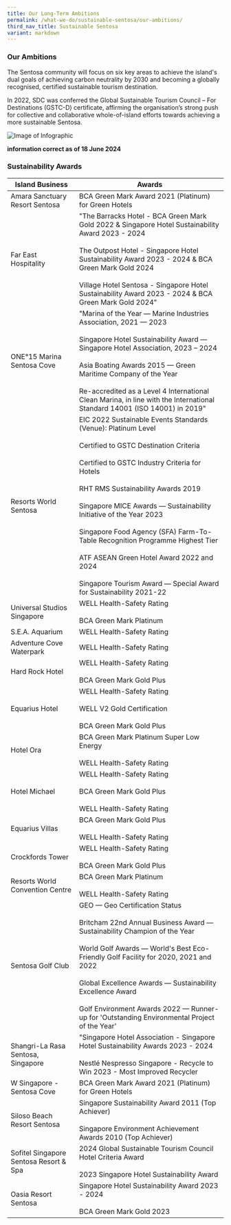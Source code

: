 ```yaml
---
title: Our Long-Term Ambitions
permalink: /what-we-do/sustainable-sentosa/our-ambitions/
third_nav_title: Sustainable Sentosa
variant: markdown
---
```

### **Our Ambitions**
The Sentosa community will focus on six key areas to achieve the island's dual goals of achieving carbon neutrality by 2030 and becoming a globally recognised, certified sustainable tourism destination.

In 2022, SDC was conferred the Global Sustainable Tourism Council – For Destinations (GSTC-D) certificate, affirming the organisation’s strong push for collective and collaborative whole-of-island efforts towards achieving a more sustainable Sentosa.

<img src="/images/what-we-do/sustainable-sentosa/infographic.jpg" alt="Image of Infographic">

**information correct as of  18 June 2024**

### **Sustainability Awards**


| Island Business | Awards
| -------- | -------- |
| Amara Sanctuary Resort Sentosa | BCA Green Mark Award 2021 (Platinum) for Green Hotels |  
| Far East Hospitality | "The Barracks Hotel - BCA Green Mark Gold 2022 &amp; Singapore Hotel Sustainability Award 2023 - 2024 <br><br> The Outpost Hotel - Singapore Hotel Sustainability Award 2023 - 2024 &amp; BCA Green Mark Gold 2024 <br><br> Village Hotel Sentosa - Singapore Hotel Sustainability Award 2023 - 2024 &amp; BCA Green Mark Gold 2024" |  
| ONE°15 Marina Sentosa Cove | "Marina of the Year — Marine Industries Association, 2021 — 2023 <br><br> Singapore Hotel Sustainability Award — Singapore Hotel Association, 2023 – 2024 <br><br> Asia Boating Awards 2015 — Green Maritime Company of the Year <br><br> Re-accredited as a Level 4 International Clean Marina, in line with the International Standard 14001 (ISO 14001) in 2019" |  
| Resorts World Sentosa | EIC 2022 Sustainable Events Standards (Venue): Platinum Level <br><br> Certified to GSTC Destination Criteria <br><br> Certified to GSTC Industry Criteria for Hotels <br><br> RHT RMS Sustainability Awards 2019 <br><br> Singapore MICE Awards — Sustainability Initiative of the Year 2023 <br><br> Singapore Food Agency (SFA) Farm-To-Table Recognition Programme Highest Tier <br><br> ATF ASEAN Green Hotel Award 2022 and 2024 <br><br> Singapore Tourism Award — Special Award for Sustainability 2021-22 |  
| Universal Studios Singapore | WELL Health-Safety Rating <br><br> BCA Green Mark Platinum |  
| S.E.A. Aquarium | WELL Health-Safety Rating |  
| Adventure Cove Waterpark | WELL Health-Safety Rating |  
| Hard Rock Hotel | WELL Health-Safety Rating <br><br> BCA Green Mark Gold Plus |  
| Equarius Hotel | WELL Health-Safety Rating <br><br> WELL V2 Gold Certification <br><br> BCA Green Mark Gold Plus |  
| Hotel Ora | BCA Green Mark Platinum Super Low Energy <br><br> WELL Health-Safety Rating |  
| Hotel Michael | WELL Health-Safety Rating <br><br> BCA Green Mark Gold Plus <br><br> WELL Health-Safety Rating |  
| Equarius Villas | BCA Green Mark Gold Plus <br><br> WELL Health-Safety Rating |  
| Crockfords Tower | WELL Health-Safety Rating <br><br> BCA Green Mark Gold Plus |  
| Resorts World Convention Centre | BCA Green Mark Platinum <br><br> WELL Health-Safety Rating |  
| Sentosa Golf Club | GEO — Geo Certification Status <br><br> Britcham 22nd Annual Business Award — Sustainability Champion of the Year <br><br> World Golf Awards — World's Best Eco-Friendly Golf Facility for 2020, 2021 and 2022 <br><br> Global Excellence Awards — Sustainability Excellence Award <br><br> Golf Environment Awards 2022 — Runner-up for 'Outstanding Environmental Project of the Year' |  
| Shangri-La Rasa Sentosa, Singapore | "Singapore Hotel Association - Singapore Hotel Sustainability Awards 2023 - 2024 <br><br> Nestlé Nespresso Singapore - Recycle to Win 2023 - Most Improved Recycler |  
| W Singapore - Sentosa Cove | BCA Green Mark Award 2021 (Platinum) for Green Hotels |  
| Siloso Beach Resort Sentosa | Singapore Sustainability Award 2011 (Top Achiever) <br><br> Singapore Environment Achievement Awards 2010 (Top Achiever) |  
| Sofitel Singapore Sentosa Resort &amp; Spa | 2024 Global Sustainable Tourism Council Hotel Criteria Award <br><br> 2023 Singapore Hotel Sustainability Award |  
| Oasia Resort Sentosa | Singapore Hotel Sustainability Award 2023 - 2024 <br><br> BCA Green Mark Gold 2023 |